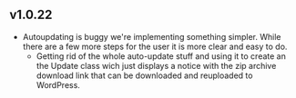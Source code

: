 ## v1.0.22
- Autoupdating is buggy we're implementing something simpler. While there are a few more steps for the user it is more clear and easy to do.
    - Getting rid of the whole auto-update stuff and using it to create an the Update class wich just displays a notice with the zip archive download link that can be downloaded and reuploaded to WordPress.